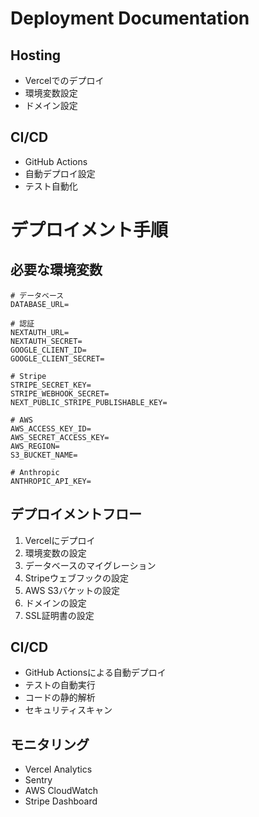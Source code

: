 # Deployment Documentation

## Hosting
- Vercelでのデプロイ
- 環境変数設定
- ドメイン設定

## CI/CD
- GitHub Actions
- 自動デプロイ設定
- テスト自動化

# デプロイメント手順

## 必要な環境変数
```env
# データベース
DATABASE_URL=

# 認証
NEXTAUTH_URL=
NEXTAUTH_SECRET=
GOOGLE_CLIENT_ID=
GOOGLE_CLIENT_SECRET=

# Stripe
STRIPE_SECRET_KEY=
STRIPE_WEBHOOK_SECRET=
NEXT_PUBLIC_STRIPE_PUBLISHABLE_KEY=

# AWS
AWS_ACCESS_KEY_ID=
AWS_SECRET_ACCESS_KEY=
AWS_REGION=
S3_BUCKET_NAME=

# Anthropic
ANTHROPIC_API_KEY=
```

## デプロイメントフロー
1. Vercelにデプロイ
2. 環境変数の設定
3. データベースのマイグレーション
4. Stripeウェブフックの設定
5. AWS S3バケットの設定
6. ドメインの設定
7. SSL証明書の設定

## CI/CD
- GitHub Actionsによる自動デプロイ
- テストの自動実行
- コードの静的解析
- セキュリティスキャン

## モニタリング
- Vercel Analytics
- Sentry
- AWS CloudWatch
- Stripe Dashboard